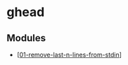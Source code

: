 ghead
===

Modules
---

- [[01-remove-last-n-lines-from-stdin]]

[//begin]: # "Autogenerated link references for markdown compatibility"
[01-remove-last-n-lines-from-stdin]: 01-remove-last-n-lines-from-stdin.md "Remove last n lines from stdin"
[//end]: # "Autogenerated link references"